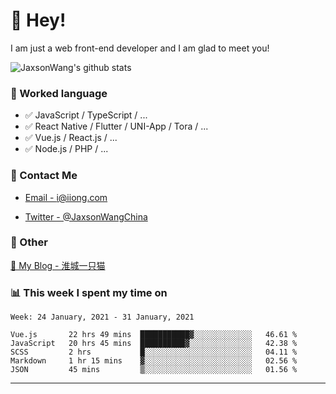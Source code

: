 # 👋 Hey!

I am just a web front-end developer and I am glad to meet you!

![JaxsonWang's github stats](https://github-readme-stats.vercel.app/api?username=JaxsonWang&&show_icons=true&&title_color=1abc9c&&icon_color=1abc9c)


### 📝 Worked language

- ✅ JavaScript / TypeScript / ...
- ✅ React Native / Flutter / UNI-App / Tora / ...
- ✅ Vue.js / React.js / ...
- ✅ Node.js / PHP / ...

### 📮 Contact Me

- [Email - i@iiong.com](mailto:i@iiong.com)

- [Twitter - @JaxsonWangChina](https://twitter.com/JaxsonWangChina)

### 🤪 Other

[📌 My Blog - 淮城一只猫](https://iiong.com)

### 📊 This week I spent my time on

<!--START_SECTION:waka-->
```text
Week: 24 January, 2021 - 31 January, 2021

Vue.js       22 hrs 49 mins  ███████████▓░░░░░░░░░░░░░   46.61 % 
JavaScript   20 hrs 45 mins  ██████████▓░░░░░░░░░░░░░░   42.38 % 
SCSS         2 hrs           █░░░░░░░░░░░░░░░░░░░░░░░░   04.11 % 
Markdown     1 hr 15 mins    ▓░░░░░░░░░░░░░░░░░░░░░░░░   02.56 % 
JSON         45 mins         ▒░░░░░░░░░░░░░░░░░░░░░░░░   01.56 % 
```
<!--END_SECTION:waka-->

---
